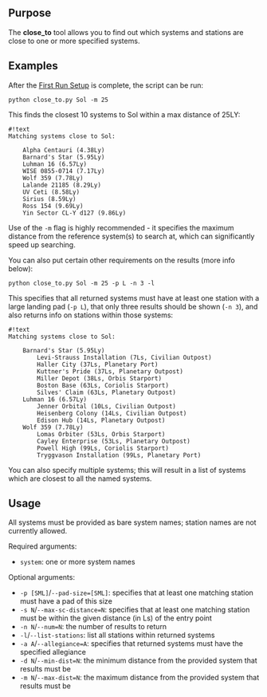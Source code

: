 ## Purpose ##
The **close_to** tool allows you to find out which systems and stations are close to one or more specified systems.

## Examples ##
After the [First Run Setup](firstrun.md) is complete, the script can be run:

`python close_to.py Sol -m 25`

This finds the closest 10 systems to Sol within a max distance of 25LY:

```
#!text
Matching systems close to Sol:

    Alpha Centauri (4.38Ly)
    Barnard's Star (5.95Ly)
    Luhman 16 (6.57Ly)
    WISE 0855-0714 (7.17Ly)
    Wolf 359 (7.78Ly)
    Lalande 21185 (8.29Ly)
    UV Ceti (8.58Ly)
    Sirius (8.59Ly)
    Ross 154 (9.69Ly)
    Yin Sector CL-Y d127 (9.86Ly)
```

Use of the `-m` flag is highly recommended - it specifies the maximum distance from the reference system(s) to search at, which can significantly speed up searching.

You can also put certain other requirements on the results (more info below):

`python close_to.py Sol -m 25 -p L -n 3 -l`

This specifies that all returned systems must have at least one station with a large landing pad (`-p L`), that only three results should be shown (`-n 3`), and also returns info on stations within those systems:

```
#!text
Matching systems close to Sol:

    Barnard's Star (5.95Ly)
        Levi-Strauss Installation (7Ls, Civilian Outpost)
        Haller City (37Ls, Planetary Port)
        Kuttner's Pride (37Ls, Planetary Outpost)
        Miller Depot (38Ls, Orbis Starport)
        Boston Base (63Ls, Coriolis Starport)
        Silves' Claim (63Ls, Planetary Outpost)
    Luhman 16 (6.57Ly)
        Jenner Orbital (10Ls, Civilian Outpost)
        Heisenberg Colony (14Ls, Civilian Outpost)
        Edison Hub (14Ls, Planetary Outpost)
    Wolf 359 (7.78Ly)
        Lomas Orbiter (53Ls, Orbis Starport)
        Cayley Enterprise (53Ls, Planetary Outpost)
        Powell High (99Ls, Coriolis Starport)
        Tryggvason Installation (99Ls, Planetary Port)
```

You can also specify multiple systems; this will result in a list of systems which are closest to all the named systems.

## Usage ##
All systems must be provided as bare system names; station names are not currently allowed.

Required arguments:

* `system`: one or more system names

Optional arguments:

* `-p [SML]`/`--pad-size=[SML]`: specifies that at least one matching station must have a pad of this size
* `-s N`/`--max-sc-distance=N`: specifies that at least one matching station must be within the given distance (in Ls) of the entry point
* `-n N`/`--num=N`: the number of results to return
* `-l`/`--list-stations`: list all stations within returned systems
* `-a A`/`--allegiance=A`: specifies that returned systems must have the specified allegiance
* `-d N`/`--min-dist=N`: the minimum distance from the provided system that results must be
* `-m N`/`--max-dist=N`: the maximum distance from the provided system that results must be
